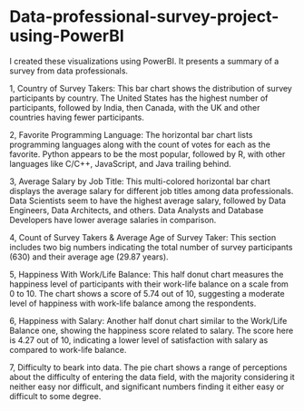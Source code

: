 # Data-professional-survey-project-using-PowerBI

I created these visualizations using PowerBI. It presents a summary of a survey from data professionals.

1, Country of Survey Takers: This bar chart shows the distribution of survey participants by country. The United States has the highest number of participants, followed by India, then Canada, with the UK and other countries having fewer participants.

2, Favorite Programming Language: The horizontal bar chart lists programming languages along with the count of votes for each as the favorite. Python appears to be the most popular, followed by R, with other languages like C/C++, JavaScript, and Java trailing behind.

3, Average Salary by Job Title: This multi-colored horizontal bar chart displays the average salary for different job titles among data professionals. Data Scientists seem to have the highest average salary, followed by Data Engineers, Data Architects, and others. Data Analysts and Database Developers have lower average salaries in comparison.

4, Count of Survey Takers & Average Age of Survey Taker: This section includes two big numbers indicating the total number of survey participants (630) and their average age (29.87 years).

5, Happiness With Work/Life Balance: This half donut chart measures the happiness level of participants with their work-life balance on a scale from 0 to 10. The chart shows a score of 5.74 out of 10, suggesting a moderate level of happiness with work-life balance among the respondents.

6, Happiness with Salary: Another half donut chart similar to the Work/Life Balance one, showing the happiness score related to salary. The score here is 4.27 out of 10, indicating a lower level of satisfaction with salary as compared to work-life balance.

7, Difficulty to beark into data. The pie chart shows a range of perceptions about the difficulty of entering the data field, with the majority considering it neither easy nor difficult, and significant numbers finding it either easy or difficult to some degree.
